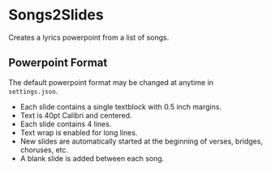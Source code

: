 # Songs2Slides
Creates a lyrics powerpoint from a list of songs.

## Powerpoint Format
The default powerpoint format may be changed at anytime in `settings.json`.
- Each slide contains a single textblock with 0.5 inch margins.
- Text is 40pt Calibri and centered.
- Each slide contains 4 lines.
- Text wrap is enabled for long lines.
- New slides are automatically started at the beginning of verses, bridges, choruses, etc.
- A blank slide is added between each song.